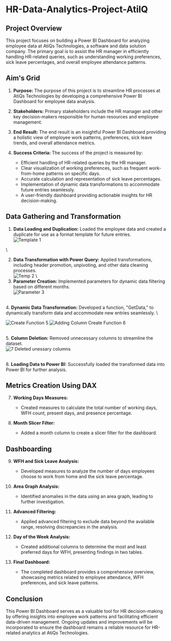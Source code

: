 # HR-Data-Analytics-Project-AtilQ

## Project Overview

This project focuses on building a Power BI Dashboard for analyzing employee data at AtiQs Technologies, a software and data solution company. The primary goal is to assist the HR manager in efficiently handling HR-related queries, such as understanding working preferences, sick leave percentages, and overall employee attendance patterns.

## Aim's Grid

1. **Purpose:**
   The purpose of this project is to streamline HR processes at AtiQs Technologies by developing a comprehensive Power BI Dashboard for employee data analysis.

2. **Stakeholders:**
   Primary stakeholders include the HR manager and other key decision-makers responsible for human resources and employee management.

3. **End Result:**
   The end result is an insightful Power BI Dashboard providing a holistic view of employee work patterns, preferences, sick leave trends, and overall attendance metrics.

4. **Success Criteria:**
   The success of the project is measured by:
      - Efficient handling of HR-related queries by the HR manager.
      - Clear visualization of working preferences, such as frequent work-from-home patterns on specific days.
      - Accurate calculation and representation of sick leave percentages.
      - Implementation of dynamic data transformations to accommodate future entries seamlessly.
      - A user-friendly dashboard providing actionable insights for HR decision-making.

## Data Gathering and Transformation

1. **Data Loading and Duplication:**
   Loaded the employee data and created a duplicate for use as a format template for future entries.
\
![Template 1](https://github.com/himehul/HR-Data-Analytics-Project--AtilQ/assets/139626006/ba80cab3-c76c-4194-8664-282191f4850f)

\

2. **Data Transformation with Power Query:**
   Applied transformations, including header promotion, unpivoting, and other data cleaning processes.
\
![Temp 2](https://github.com/himehul/HR-Data-Analytics-Project--AtilQ/assets/139626006/c56f1626-27e6-4e80-962c-05829e0a1c33)
\
3. **Parameter Creation:**
Implemented parameters for dynamic data filtering based on different months.
\
![Parameter 3](https://github.com/himehul/HR-Data-Analytics-Project--AtilQ/assets/139626006/fe9873dc-78b2-4b38-b261-45edb4cf939d)

\
4. **Dynamic Data Transformation:**
 Developed a function, "GetData," to dynamically transform data and accommodate new entries seamlessly.
\

![Create Function 5](https://github.com/himehul/HR-Data-Analytics-Project--AtilQ/assets/139626006/a2aad3cd-eea3-4ec3-8461-b4cd6afd9c5a)
![Adding Column Create Function 6](https://github.com/himehul/HR-Data-Analytics-Project--AtilQ/assets/139626006/0bc423d7-0906-4895-b955-69088b00c448)

\
5. **Column Deletion:**
  Removed unnecessary columns to streamline the dataset.
\
![7 Deleted unessary columns](https://github.com/himehul/HR-Data-Analytics-Project--AtilQ/assets/139626006/818c07ce-fe7a-4641-8f89-4f95f98252ea)

\
8. **Loading Data to Power BI:**
 Successfully loaded the transformed data into Power BI for further analysis.

## Metrics Creation Using DAX

7. **Working Days Measures:**
   - Created measures to calculate the total number of working days, WFH count, present days, and presence percentage.

8. **Month Slicer Filter:**
   - Added a month column to create a slicer filter for the dashboard.

## Dashboarding

9. **WFH and Sick Leave Analysis:**
   - Developed measures to analyze the number of days employees choose to work from home and the sick leave percentage.

10. **Area Graph Analysis:**
    - Identified anomalies in the data using an area graph, leading to further investigation.

11. **Advanced Filtering:**
    - Applied advanced filtering to exclude data beyond the available range, resolving discrepancies in the analysis.

12. **Day of the Week Analysis:**
    - Created additional columns to determine the most and least preferred days for WFH, presenting findings in two tables.

13. **Final Dashboard:**
    - The completed dashboard provides a comprehensive overview, showcasing metrics related to employee attendance, WFH preferences, and sick leave patterns.

## Conclusion

This Power BI Dashboard serves as a valuable tool for HR decision-making by offering insights into employee work patterns and facilitating efficient data-driven management. Ongoing updates and improvements will be incorporated to ensure the dashboard remains a reliable resource for HR-related analytics at AtiQs Technologies.
